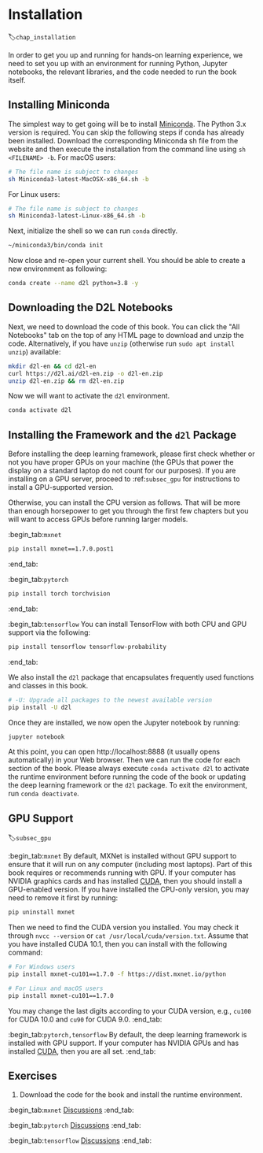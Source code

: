 # Installation
:label:`chap_installation`

In order to get you up and running for hands-on learning experience,
we need to set you up with an environment for running Python,
Jupyter notebooks, the relevant libraries,
and the code needed to run the book itself.

## Installing Miniconda

The simplest way to get going will be to install
[Miniconda](https://conda.io/en/latest/miniconda.html). The Python 3.x version
is required. You can skip the following steps if conda has already been installed.
Download the corresponding Miniconda sh file from the website
and then execute the installation from the command line
using `sh <FILENAME> -b`. For macOS users:

```bash
# The file name is subject to changes
sh Miniconda3-latest-MacOSX-x86_64.sh -b
```


For Linux users:

```bash
# The file name is subject to changes
sh Miniconda3-latest-Linux-x86_64.sh -b
```


Next, initialize the shell so we can run `conda` directly.

```bash
~/miniconda3/bin/conda init
```


Now close and re-open your current shell. You should be able to create a new
environment as following:

```bash
conda create --name d2l python=3.8 -y
```


## Downloading the D2L Notebooks

Next, we need to download the code of this book. You can click the "All
Notebooks" tab on the top of any HTML page to download and unzip the code.
Alternatively, if you have `unzip` (otherwise run `sudo apt install unzip`) available:

```bash
mkdir d2l-en && cd d2l-en
curl https://d2l.ai/d2l-en.zip -o d2l-en.zip
unzip d2l-en.zip && rm d2l-en.zip
```


Now we will want to activate the `d2l` environment.

```bash
conda activate d2l
```


## Installing the Framework and the `d2l` Package

Before installing the deep learning framework, please first check
whether or not you have proper GPUs on your machine
(the GPUs that power the display on a standard laptop
do not count for our purposes).
If you are installing on a GPU server,
proceed to :ref:`subsec_gpu` for instructions
to install a GPU-supported version.

Otherwise, you can install the CPU version as follows.
That will be more than enough horsepower to get you
through the first few chapters but you will want
to access GPUs before running larger models.


:begin_tab:`mxnet`

```bash
pip install mxnet==1.7.0.post1
```


:end_tab:


:begin_tab:`pytorch`

```bash
pip install torch torchvision
```


:end_tab:

:begin_tab:`tensorflow`
You can install TensorFlow with both CPU and GPU support via the following:

```bash
pip install tensorflow tensorflow-probability
```


:end_tab:


We also install the `d2l` package that encapsulates frequently used
functions and classes in this book.

```bash
# -U: Upgrade all packages to the newest available version
pip install -U d2l
```


Once they are installed, we now open the Jupyter notebook by running:

```bash
jupyter notebook
```


At this point, you can open http://localhost:8888 (it usually opens automatically) in your Web browser. Then we can run the code for each section of the book.
Please always execute `conda activate d2l` to activate the runtime environment
before running the code of the book or updating the deep learning framework or the `d2l` package.
To exit the environment, run `conda deactivate`.


## GPU Support
:label:`subsec_gpu`

:begin_tab:`mxnet`
By default, MXNet is installed without GPU support
to ensure that it will run on any computer (including most laptops).
Part of this book requires or recommends running with GPU.
If your computer has NVIDIA graphics cards and has installed [CUDA](https://developer.nvidia.com/cuda-downloads),
then you should install a GPU-enabled version.
If you have installed the CPU-only version,
you may need to remove it first by running:

```bash
pip uninstall mxnet
```


Then we need to find the CUDA version you installed.
You may check it through `nvcc --version` or `cat /usr/local/cuda/version.txt`.
Assume that you have installed CUDA 10.1,
then you can install with the following command:

```bash
# For Windows users
pip install mxnet-cu101==1.7.0 -f https://dist.mxnet.io/python

# For Linux and macOS users
pip install mxnet-cu101==1.7.0
```


You may change the last digits according to your CUDA version, e.g., `cu100` for
CUDA 10.0 and `cu90` for CUDA 9.0.
:end_tab:


:begin_tab:`pytorch,tensorflow`
By default, the deep learning framework is installed with GPU support.
If your computer has NVIDIA GPUs and has installed [CUDA](https://developer.nvidia.com/cuda-downloads),
then you are all set.
:end_tab:

## Exercises

1. Download the code for the book and install the runtime environment.

:begin_tab:`mxnet`
[Discussions](https://discuss.d2l.ai/t/23)
:end_tab:

:begin_tab:`pytorch`
[Discussions](https://discuss.d2l.ai/t/24)
:end_tab:

:begin_tab:`tensorflow`
[Discussions](https://discuss.d2l.ai/t/436)
:end_tab:
